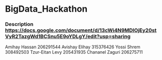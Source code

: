 # BigData_Hackathon
### Description https://docs.google.com/document/d/13cWi4N9MDlOjEy20stVyR2TazgWd1BCSnu5E9oYDLgY/edit?usp=sharing
Amihay Hassan 206291544
Avishay Elihay 315376426
Yossi Shrem 308492503
Tzur-Eitan Levy 205431935
Chananel Zaguri 206275711
